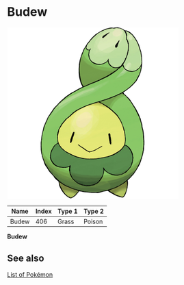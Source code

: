 # Budew


![Budew](images/406.png)

| **Name** | **Index** | **Type 1** | **Type 2** |
|----|----|----|----|
| Budew | 406 | Grass | Poison  |

**Budew** 

## See also

[List of Pokémon](../pokemon.md)
